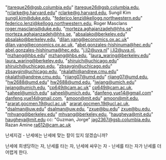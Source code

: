 "itareque26@gsb.columbia.edu" <itareque26@gsb.columbia.edu>,
"rclarke@g.harvard.edu" <rclarke@g.harvard.edu>,
Sungil Kim <sungil.kim@duke.edu>,
"federico.lenzi@kellogg.northwestern.edu" <federico.lenzi@kellogg.northwestern.edu>,
Roger Masclans <roger.masclans@duke.edu>,
"morteza.aghajanzadeh@hhs.se" <morteza.aghajanzadeh@hhs.se>,
"absalako@berkeley.edu" <absalako@berkeley.edu>,
"dilan.yang@economics.ox.ac.uk" <dilan.yang@economics.ox.ac.uk>,
"abel.gonzales-hishinuma@hec.edu" <abel.gonzales-hishinuma@hec.edu>,
"j.li2@uva.nl" <j.li2@uva.nl>,
"mzhang@hbs.edu" <mzhang@hbs.edu>,
"laura_waring@berkeley.edu" <laura_waring@berkeley.edu>,
"shiruich@uchicago.edu" <shiruich@uchicago.edu>,
"zbsaygin@uchicago.edu" <zbsaygin@uchicago.edu>,
"nkalathi@andrew.cmu.edu" <nkalathi@andrew.cmu.edu>,
"rjiang07@umd.edu" <rjiang07@umd.edu>,
"hw2688@umd.edu" <hw2688@umd.edu>,
"jwjang@umich.edu" <jwjang@umich.edu>,
"cp649@cam.ac.uk" <cp649@cam.ac.uk>,
"saheel@umich.edu" <saheel@umich.edu>,
"danfeng.yue14@gmail.com" <danfeng.yue14@gmail.com>,
"amoon@mit.edu" <amoon@mit.edu>,
"ararat.gocmen.19@ucl.ac.uk" <ararat.gocmen.19@ucl.ac.uk>,
"dsalman@uw.edu" <dsalman@uw.edu>,
"zxue@bu.edu" <zxue@bu.edu>,
"mhyang@berkeley.edu" <mhyang@berkeley.edu>,
"haugheya@mit.edu" <haugheya@mit.edu>
cc:	"Guzman, Jorge" <jag2367@gsb.columbia.edu>,
Razan Amine <ra612@cam.ac.uk>


난세지검 - 난세에는 난세에 맞는 칼이 있지 않겠습니까?

난세에 희생당하는 자, 난세를 타는 자, 난세에 싸우는 자 - 난세를 타는 자가 난세를 더 어렵게 한다.


